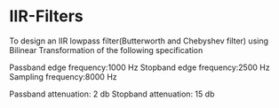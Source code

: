 # IIR-Filters
To design an IIR lowpass filter(Butterworth and Chebyshev filter) using Bilinear Transformation of the following specification

Passband edge frequency:1000 Hz
Stopband edge frequency:2500 Hz
Sampling frequency:8000 Hz

Passband attenuation: 2 db
Stopband attenuation: 15 db
